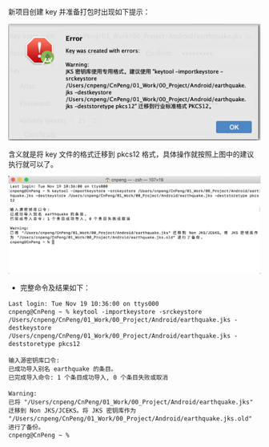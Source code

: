 新项目创建 key 并准备打包时出现如下提示：

![](pics/8-key错误.png)

含义就是将 key 文件的格式迁移到 pkcs12 格式，具体操作就按照上图中的建议执行就可以了。

![](pics/9-key错误的修复.png)

* 完整命令及结果如下：

```
Last login: Tue Nov 19 10:36:00 on ttys000
cnpeng@CnPeng ~ % keytool -importkeystore -srckeystore /Users/cnpeng/CnPeng/01_Work/00_Project/Android/earthquake.jks -destkeystore /Users/cnpeng/CnPeng/01_Work/00_Project/Android/earthquake.jks -deststoretype pkcs12

输入源密钥库口令:  
已成功导入别名 earthquake 的条目。
已完成导入命令: 1 个条目成功导入, 0 个条目失败或取消

Warning:
已将 "/Users/cnpeng/CnPeng/01_Work/00_Project/Android/earthquake.jks" 迁移到 Non JKS/JCEKS。将 JKS 密钥库作为 "/Users/cnpeng/CnPeng/01_Work/00_Project/Android/earthquake.jks.old" 进行了备份。
cnpeng@CnPeng ~ % 
```
